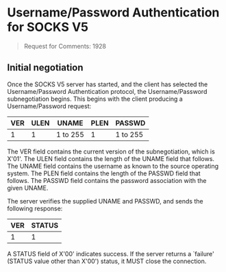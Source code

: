 # Username/Password Authentication for SOCKS V5
> Request for Comments: 1928

## Initial negotiation

Once the SOCKS V5 server has started, and the client has selected the
Username/Password Authentication protocol, the Username/Password
subnegotiation begins.  This begins with the client producing a
Username/Password request:

|VER | ULEN |  UNAME   | PLEN |  PASSWD  |
|----|------|----------|------|----------|
| 1  |  1   | 1 to 255 |  1   | 1 to 255 |

The VER field contains the current version of the subnegotiation,
which is X'01'. The ULEN field contains the length of the UNAME field
that follows. The UNAME field contains the username as known to the
source operating system. The PLEN field contains the length of the
PASSWD field that follows. The PASSWD field contains the password
association with the given UNAME.

The server verifies the supplied UNAME and PASSWD, and sends the
following response:

|VER | STATUS |
|----|--------|
| 1  |   1    |

A STATUS field of X'00' indicates success. If the server returns a
`failure' (STATUS value other than X'00') status, it MUST close the
connection.
